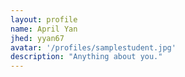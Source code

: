 ```yaml
---
layout: profile
name: April Yan
jhed: yyan67
avatar: '/profiles/samplestudent.jpg'
description: "Anything about you."
---
```


